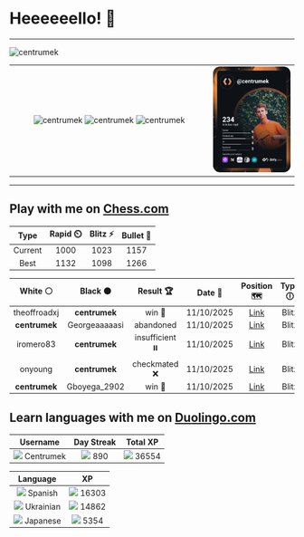 # Heeeeeello! 👋

----

<div>
    <img
        src="https://komarev.com/ghpvc/?username=centrumek&label=visitors&color=0e75b6&style=flat"
        alt="centrumek"
    />
</div>

<table>
  <tbody>
    <tr>
      <td align="center" width="70%" colspan="2">
        <img 
            src="https://github-readme-stats.vercel.app/api?username=centrumek&show_icons=true&count_private=true&theme=dark&hide_border=true&hide=issues,contribs&bg_color=00000000"
            alt="centrumek"
          />
        <img
            src="https://github-readme-stats.vercel.app/api/top-langs/?username=centrumek&layout=compact&hide_border=true&theme=dark&bg_color=00000000&langs_count=6&exclude_repo=air-statistic-app"
            alt="centrumek"
        />
        <img 
            src="https://github-readme-streak-stats.herokuapp.com?user=centrumek&theme=dark&hide_border=true&background=FFFFFF00"
            alt="centrumek"
        />
      </td>
      <td width="30%" rowspan="2">
        <a href="https://app.daily.dev/centrumek">
          <img
            src="./devcard.svg"
            alt="centrumek"
          />
        </a>
      </td>
    </tr>
  </tbody>
</table>

---

## Play with me on [Chess.com](https://www.chess.com/member/centrumek)

<div align="center">
<!--START_SECTION:chessStats-->
<!-- Automatically generated with https://github.com/Balastrong/chess-stats-action -->

| Type | Rapid ⏲️ | Blitz ⚡ | Bullet 🔫 |
|:---:|:---:|:---:|:---:|
| Current | 1000 | 1023 | 1157 |
| Best | 1132 | 1098 | 1266 |

| White ⚪ | Black ⚫ | Result 🏆 | Date 📅 | Position 🗺️ | Type 🕕 |
|:---:|:---:|:---:|:---:|:---:|:---:|
| theoffroadxj | **centrumek** | win 🥇 | 11/10/2025 | <a href="http://www.ee.unb.ca/cgi-bin/tervo/fen.pl?select=8/1Bk5/p1P5/6p1/PP4P1/5p1P/4bP1K/5q2 w - - 2 45">Link</a> | Blitz |
| **centrumek** | Georgeaaaaasi | abandoned  | 11/10/2025 | <a href="http://www.ee.unb.ca/cgi-bin/tervo/fen.pl?select=8/pK2k3/5pp1/1P5p/4P3/r3b2P/8/8 w - - 2 42">Link</a> | Blitz |
| iromero83 | **centrumek** | insufficient ⏸️ | 11/10/2025 | <a href="http://www.ee.unb.ca/cgi-bin/tervo/fen.pl?select=8/8/2N5/8/k7/8/2K5/8 b - - 0 54">Link</a> | Blitz |
| onyoung | **centrumek** | checkmated ❌ | 11/10/2025 | <a href="http://www.ee.unb.ca/cgi-bin/tervo/fen.pl?select=k2r4/NQpq4/3b2p1/3Pp2r/P3p1p1/1R2B3/1P3PPP/2K4R b - - 0 24">Link</a> | Blitz |
| **centrumek** | Gboyega_2902 | win 🥇 | 11/10/2025 | <a href="http://www.ee.unb.ca/cgi-bin/tervo/fen.pl?select=8/1r4p1/4kp1p/4p2P/3bK3/8/Qp6/8 b - - 3 54">Link</a> | Blitz |

<!--END_SECTION:chessStats-->
</div>

## Learn languages with me on [Duolingo.com](https://www.duolingo.com/profile/Centrumek)

<div align="center">
<!--START_SECTION:duolingoStats-->
<!-- Automatically generated with https://github.com/centrumek/duolingo-readme-stats-->

| Username | Day Streak | Total XP |
|:---:|:---:|:---:|
| <img src="https://raw.githubusercontent.com/centrumek/duolingo-readme-stats/main/assets/duolingo.png" height="12"> Centrumek | <img src="https://raw.githubusercontent.com/centrumek/duolingo-readme-stats/main/assets/streakinactive.svg" height="12"> 890 | <img src="https://raw.githubusercontent.com/centrumek/duolingo-readme-stats/main/assets/xp.svg" height="12"> 36554 |

| Language | XP |
|:---:|:---:|
| <img src="https://raw.githubusercontent.com/centrumek/duolingo-readme-stats/main/assets/langs/spanish.svg" height="12"> Spanish | <img src="https://raw.githubusercontent.com/centrumek/duolingo-readme-stats/main/assets/xp.svg" height="12"> 16303 |
| <img src="https://raw.githubusercontent.com/centrumek/duolingo-readme-stats/main/assets/langs/ukrainian.svg" height="12"> Ukrainian | <img src="https://raw.githubusercontent.com/centrumek/duolingo-readme-stats/main/assets/xp.svg" height="12"> 14862 |
| <img src="https://raw.githubusercontent.com/centrumek/duolingo-readme-stats/main/assets/langs/japanese.svg" height="12"> Japanese | <img src="https://raw.githubusercontent.com/centrumek/duolingo-readme-stats/main/assets/xp.svg" height="12"> 5354 |

<!--END_SECTION:duolingoStats-->
</div>
<!--
**centrumek/centrumek** is a ✨ _special_ ✨ repository because its `README.md` (this file) appears on your GitHub profile.

Here are some ideas to get you started:

- 🔭 I’m currently working on ...
- 🌱 I’m currently learning ...
- 👯 I’m looking to collaborate on ...
- 🤔 I’m looking for help with ...
- 💬 Ask me about ...
- 📫 How to reach me: ...
- 😄 Pronouns: ...
- ⚡ Fun fact: ...
-->
